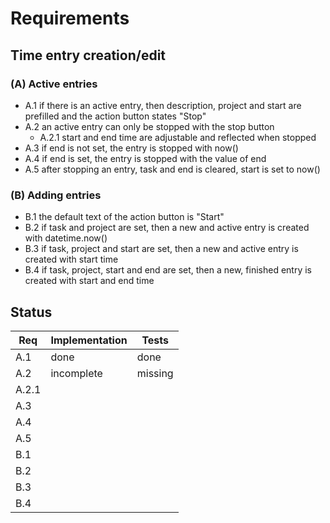 # Requirements

## Time entry creation/edit

### (A) Active entries

- A.1 if there is an active entry, then description, project and start are prefilled and the action button states "Stop"
- A.2 an active entry can only be stopped with the stop button
  - A.2.1 start and end time are adjustable and reflected when stopped
- A.3 if end is not set, the entry is stopped with now()
- A.4 if end is set, the entry is stopped with the value of end
- A.5 after stopping an entry, task and end is cleared, start is set to now()

### (B) Adding entries

- B.1 the default text of the action button is "Start"
- B.2 if task and project are set, then a new and active entry is created with datetime.now()
- B.3 if task, project and start are set, then a new and active entry is created with start time
- B.4 if task, project, start and end are set, then a new, finished entry is created with start and end time

## Status

| Req   | Implementation | Tests   |
| ----- | -------------- | ------- |
| A.1   | done           | done    |
| A.2   | incomplete     | missing |
| A.2.1 |                |         |
| A.3   |                |         |
| A.4   |                |         |
| A.5   |                |         |
| B.1   |                |         |
| B.2   |                |         |
| B.3   |                |         |
| B.4   |                |         |
